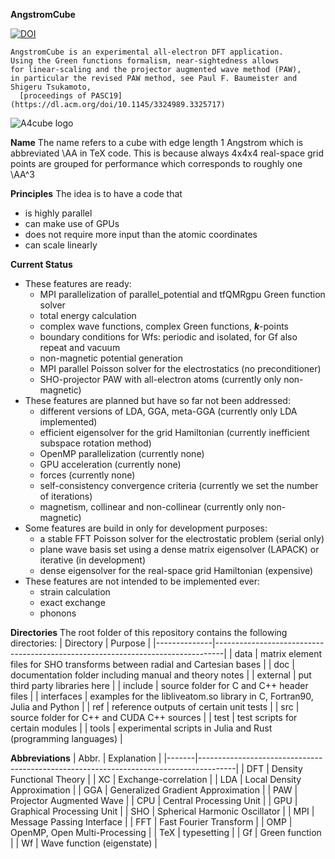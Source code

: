 **AngstromCube**

[![DOI](https://img.shields.io/badge/GitHub-MIT-informational)](https://github.com/real-space/AngstromCube)

    AngstromCube is an experimental all-electron DFT application.
    Using the Green functions formalism, near-sightedness allows
    for linear-scaling and the projector augmented wave method (PAW), 
    in particular the revised PAW method, see Paul F. Baumeister and Shigeru Tsukamoto,
      [proceedings of PASC19](https://dl.acm.org/doi/10.1145/3324989.3325717)

![A4cube logo](doc/fig/a43_logo_bold.png)

**Name**
The name refers to a cube with edge length 1 Angstrom
which is abbreviated \AA in TeX code.
This is because always 4x4x4 real-space grid points are grouped
for performance which corresponds to roughly one \AA^3

**Principles**
The idea is to have a code that 
- is highly parallel
- can make use of GPUs
- does not require more input than the atomic coordinates
- can scale linearly

**Current Status**
- These features are ready:
    - MPI parallelization of parallel_potential and tfQMRgpu Green function solver
    - total energy calculation
    - complex wave functions, complex Green functions, ***k***-points
    - boundary conditions for Wfs: periodic and isolated, for Gf also repeat and vacuum
    - non-magnetic potential generation
    - MPI parallel Poisson solver for the electrostatics (no preconditioner)
    - SHO-projector PAW with all-electron atoms (currently only non-magnetic)
- These features are planned but have so far not been addressed:
    - different versions of LDA, GGA, meta-GGA (currently only LDA implemented)
    - efficient eigensolver for the grid Hamiltonian (currently inefficient subspace rotation method)
    - OpenMP parallelization (currently none)
    - GPU acceleration (currently none)
    - forces (currently none)
    - self-consistency convergence criteria (currently we set the number of iterations)
    - magnetism, collinear and non-collinear (currently only non-magnetic)
- Some features are build in only for development purposes:
    - a stable FFT Poisson solver for the electrostatic problem (serial only)
    - plane wave basis set using a dense matrix eigensolver (LAPACK) or iterative (in development)
    - dense eigensolver for the real-space grid Hamiltonian (expensive)
- These features are not intended to be implemented ever:
    - strain calculation
    - exact exchange
    - phonons

**Directories**
The root folder of this repository contains the following directories:
| Directory    | Purpose                                                                        |
|--------------|--------------------------------------------------------------------------------|
| data         | matrix element files for SHO transforms between radial and Cartesian bases     |
| doc          | documentation folder including manual and theory notes                         |
| external     | put third party libraries here                                                 |
| include      | source folder for C and C++ header files                                       |
| interfaces   | examples for the libliveatom.so library in C, Fortran90, Julia and Python      |
| ref          | reference outputs of certain unit tests                                        |
| src          | source folder for C++ and CUDA C++ sources                                     |
| test         | test scripts for certain modules                                               |
| tools        | experimental scripts in Julia and Rust (programming languages)                 |

**Abbreviations**
| Abbr. | Explanation                                                                           |
|-------|---------------------------------------------------------------------------------------|
| DFT   | Density Functional Theory                                                             |
| XC    | Exchange-correlation                                                                  |
| LDA   | Local Density Approximation                                                           |
| GGA   | Generalized Gradient Approximation                                                    |
| PAW   | Projector Augmented Wave                                                              |
| CPU   | Central Processing Unit                                                               |
| GPU   | Graphical Processing Unit                                                             |
| SHO   | Spherical Harmonic Oscillator                                                         |
| MPI   | Message Passing Interface                                                             |
| FFT   | Fast Fourier Transform                                                                |
| OMP   | OpenMP, Open Multi-Processing                                                         |
| TeX   | typesetting                                                                           |
| Gf    | Green function                                                                        |
| Wf    | Wave function (eigenstate)                                                            |
